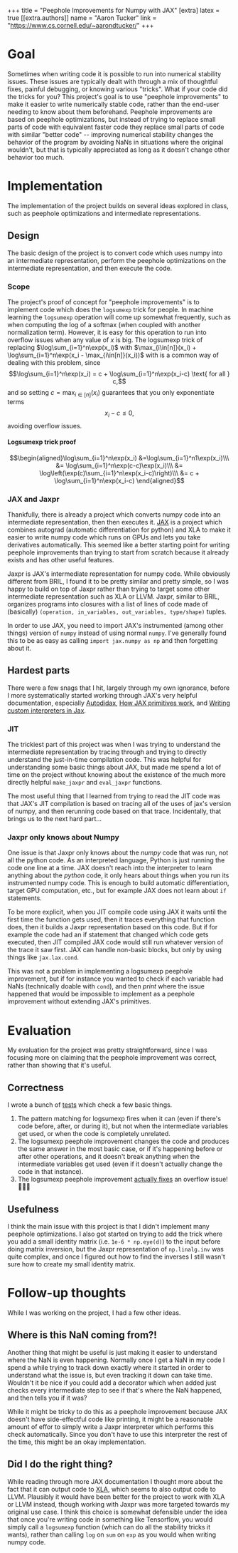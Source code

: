 +++
title = "Peephole Improvements for Numpy with JAX"
[extra]
latex = true
[[extra.authors]]
name = "Aaron Tucker"
link = "https://www.cs.cornell.edu/~aarondtucker/"
+++

# Goal
Sometimes when writing code it is possible to run into numerical stability issues. These issues are typically dealt with through a mix of thoughtful fixes, painful debugging, or knowing various "tricks". What if your code did the tricks for you? This project's goal is to use "peephole improvements" to make it easier to write numerically stable code, rather than the end-user needing to know about them beforehand. Peephole improvements are based on peephole optimizations, but instead of trying to replace small parts of code with equivalent faster code they replace small parts of code with similar "better code" -- improving numerical stability changes the behavior of the program by avoiding NaNs in situations where the original wouldn't, but that is typically appreciated as long as it doesn't change other behavior too much.

# Implementation
The implementation of the project builds on several ideas explored in class, such as peephole optimizations and intermediate representations.

## Design
The basic design of the project is to convert code which uses numpy into an intermediate representation, perform the peephole optimizations on the intermediate representation, and then execute the code.

### Scope
The project's proof of concept for "peephole improvements" is to implement code which does the `logsumexp` trick for people. In machine learning the `logsumexp` operation will come up somewhat frequently, such as when computing the log of a softmax (when coupled with another normalization term). However, it is easy for this operation to run into overflow issues when any value of $x$ is big.
The logsumexp trick of replacing $\log\sum_{i=1}^n\exp(x_i)$ with $\max_{i\in[n]}(x_i) + \log\sum_{i=1}^n\exp(x_i - \max_{i\in[n]}(x_i))$
with is a common way of dealing with this problem, since
$$\log\sum_{i=1}^n\exp(x_i) = c + \log\sum_{i=1}^n\exp(x_i-c) \text{ for all } c,$$
and so setting $c = \max_{i\in[n]}(x_i)$ guarantees that you only exponentiate terms
$$x_i - c \leq 0,$$ avoiding overflow issues. 

#### Logsumexp trick proof
$$\begin{aligned}\log\sum_{i=1}^n\exp(x_i) &=\log\sum_{i=1}^n1\exp(x_i)\\\ &= \log\sum_{i=1}^n\exp(c-c)\exp(x_i)\\\ &= \log\left(\exp(c)\sum_{i=1}^n\exp(x_i-c)\right)\\\ &= c + \log\sum_{i=1}^n\exp(x_i-c) \end{aligned}$$

### JAX and Jaxpr
Thankfully, there is already a project which converts numpy code into an intermediate representation, then then executes it. [JAX](https://jax.readthedocs.io/en/latest/) is a project which combines autograd (automatic differentiation for python) and XLA to make it easier to write numpy code which runs on GPUs and lets you take derivatives automatically. This seemed like a better starting point for writing peephole improvements than trying to start from scratch because it already exists and has other useful features.

Jaxpr is JAX's intermediate representation for numpy code. While obviously different from BRIL, I found it to be pretty similar and pretty simple, so I was happy to build on top of Jaxpr rather than trying to target some other intermediate representation such as XLA or LLVM. Jaxpr, similar to BRIL, organizes programs into closures with a list of lines of code made of (basically) `(operation, in_variables, out_variables, type/shape)` tuples.

In order to use JAX, you need to import JAX's instrumented (among other things) version of `numpy` instead of using normal `numpy`. I've generally found this to be as easy as calling `import jax.numpy as np` and then forgetting about it.

## Hardest parts
There were a few snags that I hit, largely through my own ignorance, before I more systematically started working through JAX's very helpful documentation, especially [Autodidax](https://jax.readthedocs.io/en/latest/autodidax.html), [How JAX primitives work](https://jax.readthedocs.io/en/latest/notebooks/How_JAX_primitives_work.html), and [Writing custom interpreters in Jax](https://jax.readthedocs.io/en/latest/notebooks/Writing_custom_interpreters_in_Jax.html).

### JIT
The trickiest part of this project was when I was trying to understand the intermediate representation by tracing through and trying to directly understand the just-in-time compilation code. This was helpful for understanding some basic things about JAX, but made me spend a lot of time on the project without knowing about the existence of the much more directly helpful `make_jaxpr` and `eval_jaxpr` functions.

The most useful thing that I learned from trying to read the JIT code was that JAX's JIT compilation is based on tracing all of the uses of jax's version of numpy, and then rerunning code based on that trace. Incidentally, that brings us to the next hard part...

### Jaxpr only knows about Numpy
One issue is that Jaxpr only knows about the _numpy_ code that was run, not all the python code. As an interpreted language, Python is just running the code one line at a time. JAX doesn't reach into the interpreter to learn anything about the _python_ code, it only hears about things when you run its instrumented numpy code. This is enough to build automatic differentiation, target GPU computation, etc., but for example JAX does not learn about `if` statements.

To be more explicit, when you JIT compile code using JAX it waits until the first time the function gets used, then it traces everything that function does, then it builds a Jaxpr representation based on this code. But if for example the code had an if statement that changed which code gets executed, then  JIT compiled JAX code would still run whatever version of the trace it saw first. JAX can handle non-basic blocks, but only by using things like `jax.lax.cond`.

This was not a problem in implementing a logsumexp peephole improvement, but if for instance you wanted to check if each variable had NaNs (technically doable with `cond`), and then _print_ where the issue happened that would be impossible to implement as a peephole improvement without extending JAX's primitives.

# Evaluation
My evaluation for the project was pretty straightforward, since I was focusing more on claiming that the peephole improvement was correct, rather than showing that it's useful.

## Correctness
I wrote a bunch of [tests](https://github.com/atucker/jax-peephole/tree/main/tests) which check a few basic things.

1. The pattern matching for logsumexp fires when it can (even if there's code before, after, or during it), but not when the intermediate variables get used, or when the code is completely unrelated.
2. The logsumexp peephole improvement changes the code and produces the same answer in the most basic case, or if it's happening before or after other operations, and it doesn't break anything when the intermediate variables get used (even if it doesn't actually change the code in that instance).
3. The logsumexp peephole improvement [actually fixes](https://github.com/atucker/jax-peephole/blob/main/tests/peephole_fixes_logsumexp_overflow.out) an overflow issue! 🎉🎉🎉

## Usefulness

I think the main issue with this project is that I didn't implement many peephole optimizations. I also got started on trying to add the trick where you add a small identity matrix (i.e. `1e-6 * np.eye(d)`) to the input before doing matrix inversion, but the Jaxpr representation of `np.linalg.inv` was quite complex, and once I figured out how to find the inverses I still wasn't sure how to create my small identity matrix.

# Follow-up thoughts
While I was working on the project, I had a few other ideas.

## Where is this NaN coming from?!
Another thing that might be useful is just making it easier to understand where the NaN is even happening. Normally once I get a NaN in my code I spend a while trying to track down exactly where it started in order to understand what the issue is, but even tracking it down can take time. Wouldn't it be nice if you could add a decorator which when added just checks every intermediate step to see if that's where the NaN happened, and then tells you if it was?

While it might be tricky to do this as a peephole improvement because JAX doesn't have side-effectful code like printing, it might be a reasonable amount of effor to simply write a Jaxpr interpreter which performs this check automatically. Since you don't have to use this interpreter the rest of the time, this might be an okay implementation.

## Did I do the right thing?
While reading through more JAX documentation I thought more about the fact that it can output code to [XLA](https://www.tensorflow.org/xla), which seems to also output code to LLVM. Plausibly it would have been better for the project to work with XLA or LLVM instead, though working with Jaxpr was more targeted towards my original use case. I think this choice is somewhat defensible under the idea that once you're writing code in something like Tensorflow, you would simply call a `logsumexp` function (which can do all the stability tricks it wants), rather than calling `log` on `sum` on `exp` as you would when writing numpy code.
